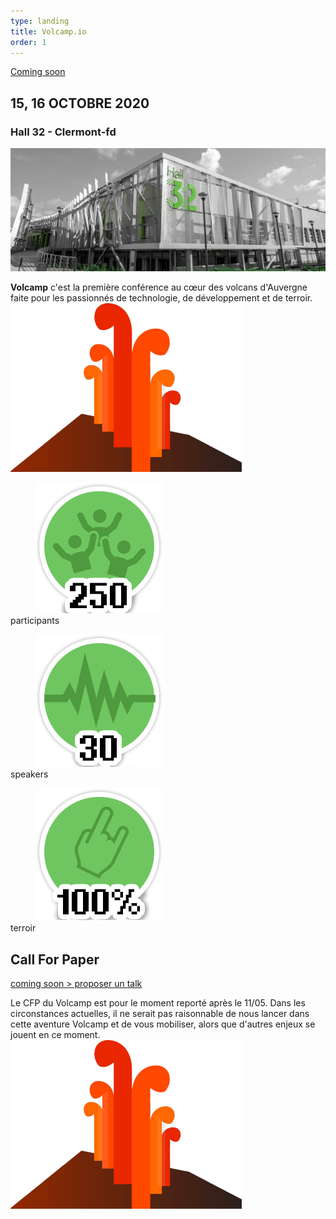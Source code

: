 ```yaml
---
type: landing
title: Volcamp.io
order: 1
---
```


<section class="banner">
    <div id="banner">
        <div id="bannerbtn">
            <a href="#" class="btn">Coming soon</a>
        </div>
        <div class="info">
            <span id="days"></span>
            <h2>15, 16 OCTOBRE 2020</h2>
            <h3>Hall 32 - Clermont-fd</h3>
        </div>
    </div>
</section>

<section id="content">
    <img src="images/hall32.jpg" alt="hall 32" class="banner" />
    <div>
        <p>
            <strong>Volcamp</strong> c'est la première conférence au cœur des volcans d'Auvergne faite pour les passionnés de technologie, de développement et de terroir.
            <img src="images/volcan.png" alt="volcan"/>
        </p>
    </div>
</section>

<section id="badges">
    <div>
        <dl>
            <dd><img src="images/participants.png" alt="250 participants" /></dd>
            <dt>participants</dt>
        </dl>
        <dl>
            <dd><img src="images/speakers.png" alt="30 speakers" /></dd>
            <dt>speakers</dt>
        </dl>
        <dl>
            <dd><img src="images/terroir.png" alt="100% terroir" /></dd>
            <dt>terroir</dt>
        </dl>
    </div>
</section>

<section id="content">
    <div><h2>Call For Paper</h2></div>
</section>
<section id="green-ban">
    <a href="#" class="btn">coming soon > proposer un talk</a>
</section>
<section id="content">
    <div>
        <p>
        Le CFP du Volcamp est pour le moment reporté après le 11/05. Dans les circonstances actuelles, il ne serait pas raisonnable de nous lancer dans cette aventure Volcamp et de vous mobiliser, alors que d'autres enjeux se jouent en ce moment.
            <img src="images/volcan.png" alt="volcan"/>
        </p>
    </div>
</section>
